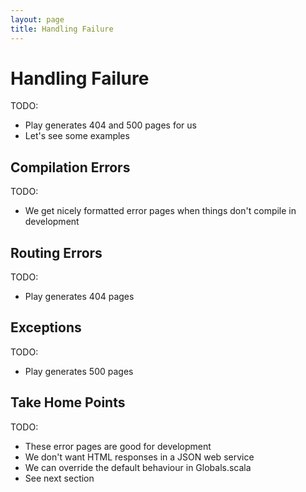 ```yaml
---
layout: page
title: Handling Failure
---
```


# Handling Failure

TODO:

 - Play generates 404 and 500 pages for us
 - Let's see some examples

## Compilation Errors

TODO:

 - We get nicely formatted error pages
   when things don't compile in development

## Routing Errors

TODO:

 - Play generates 404 pages

## Exceptions

TODO:

 - Play generates 500 pages

## Take Home Points

TODO:

 - These error pages are good for development
 - We don't want HTML responses in a JSON web service
 - We can override the default behaviour in Globals.scala
 - See next section
